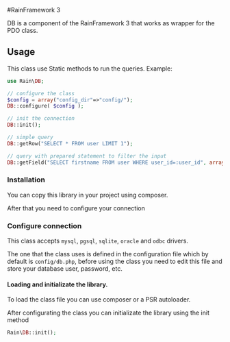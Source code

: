 #RainFramework 3

DB is a component of the RainFramework 3 that works as wrapper for the PDO class.

## Usage

This class use Static methods to run the queries. Example:
``` php
use Rain\DB;

// configure the class
$config = array("config_dir"=>"config/");
DB::configure( $config );

// init the connection
DB::init();

// simple query
DB::getRow("SELECT * FROM user LIMIT 1");

// query with prepared statement to filter the input
DB::getField("SELECT firstname FROM user WHERE user_id=:user_id", array(":user_id"=>$user_id) );
```

### Installation

You can copy this library in your project using composer.

After that you need to configure your connection

### Configure connection

This class accepts `mysql`, `pgsql`, `sqlite`, `oracle` and `odbc` drivers.

The one that the class uses is defined in the configuration file which by default is `config/db.php`, before using the class you need to edit this file and store your database user, password, etc.


#### Loading and initializate the library.

To load the class file you can use composer or a PSR autoloader.

After configurating the class you can initializate the library using the init method

```php
Rain\DB::init();
```
